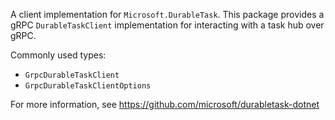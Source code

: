 A client implementation for `Microsoft.DurableTask`. This package provides a gRPC `DurableTaskClient` implementation for interacting with a task hub over gRPC.

Commonly used types:
- `GrpcDurableTaskClient`
- `GrpcDurableTaskClientOptions`

For more information, see https://github.com/microsoft/durabletask-dotnet